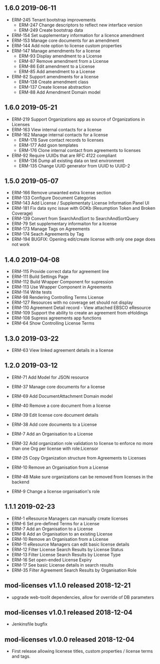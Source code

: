 ## 1.6.0 2019-06-11
* ERM-245 Tenant bootstrap improvements
  * ERM-247 Change descriptors to reflect new interface version
  * ERM-249 Create bootstrap data
* ERM-154 Set supplementary information for a licence amendment
* ERM-153 Manage core documents for an amendment
* ERM-144 Add note option to license custom properties
* ERM-147 Manage amendments for a license
  * ERM-93 Display amendment to a License
  * ERM-87 Remove amendment from a License
  * ERM-86 Edit amendment to a License
  * ERM-85 Add amendment to a License
* ERM-82 Support amendments for a license
  * ERM-138 Create amendment class
  * ERM-137 Create license abstraction
  * ERM-88 Add Amendment Domain model

## 1.6.0 2019-05-21
 * ERM-219 Support Organizations app as source of Organizations in Licenses
 * ERM-163 View internal contacts for a license
 * ERM-162 Manage internal contacts for a license
   * ERM-178 Save contact records to licenses
   * ERM-177 Add gson templates
   * ERM-176 Clone internal contact from agreements to licenses
 * ERM-92 	Require UUIDs that are RFC 4122 compliant
   * ERM-136 Dump all existing data on test environment
   * ERM-135 Change UUID generator from UUID to UUID-2

## 1.5.0 2019-05-07

 * ERM-166 Remove unwanted extra license section
 * ERM-133 Configure Document Categories
 * ERM-143 Add License / Supplementaty License Information Panel UI
 * ERM-181 Fix data sync issue with GOKb (Resumption Token and Broken Coverage)
 * ERM-139 Convert from SearchAndSort to SearchAndSortQuery
 * ERM-79 Set supplementary informaiton for a license
 * ERM-173 Manage Tags on Agreements
 * ERM-174 Seach Agreements by Tag
 * ERM-194 BUGFIX: Opening edit/create license with only one page does not work


## 1.4.0 2019-04-08 

 * ERM-115 Provide correct data for agreement line
 * ERM-111 Build Settings Page
 * ERM-112 Build Wrapper Component for supression
 * ERM-113 Use Wrapper Component in Agreements
 * ERM-114 Write tests
 * ERM-98 Rendering Controlling Terms License
 * ERM-127 Resources with no coverage set should not display
 * ERM-110 Agreement Detail record - View attached EBSCO eResource
 * ERM-109 Support the ability to create an agreement from eHoldings
 * ERM-108 Supress agreements app functions
 * ERM-64 Show Controlling License Terms

## 1.3.0 2019-03-22
 * ERM-63 View linked agreement details in a license

## 1.2.0 2019-03-12
 * ERM-71 Add Model for JSON resource
 
 * ERM-37 Manage core documents for a license
 * ERM-69 Add DocumentAttachment Domain model
 * ERM-40 Remove a core document from a license
 * ERM-39 Edit license core document details
 * ERM-38 Add core documents to a License
   
 * ERM-7 Add an Organisation to a License 
 * ERM-32 Add organization role validation to license to enforce no more than one Org per license with role:Licensor
 * ERM-25 Copy Organization structure from Agreements to Licenses
 * ERM-10 Remove an Organisation from a License
 * ERM-48 Make sure organizations can be removed from licenses in the backend
 * ERM-9 Change a license organisation's role

## 1.1.1 2019-02-23

 * ERM-1 eResource Managers can manually create licenses
 * ERM-6 Set pre-defined Terms for a License
 * ERM-7 Add an Organisation to a License
 * ERM-8 Add an Organisation to an existing License
 * ERM-10 Remove an Organisation from a License
 * ERM-11 eResource Managers can edit basic license details
 * ERM-12 Filter License Search Results by License Status
 * ERM-13 Filter License Search Results by License Type
 * ERM-16 Set open-ended License Expiry
 * ERM-17 See basic License details in search results
 * ERM-35 Filter Agreement Search Results by Organisation Role

## mod-licenses v1.1.0 released 2018-12-21

 * upgrade web-toolit dependencies, allow for override of DB parameters

## mod-licenses v1.0.1 released 2018-12-04

 * Jenkinsfile bugfix

## mod-licenses v1.0.0 released 2018-12-04 

 * First release allowing licenese titles, custom properties / license terms and tags.
